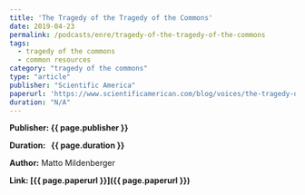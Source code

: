 ```yaml
---
title: 'The Tragedy of the Tragedy of the Commons'
date: 2019-04-23
permalink: /podcasts/enre/tragedy-of-the-tragedy-of-the-commons
tags:
  - tragedy of the commons
  - common resources
category: "tragedy of the commons"
type: "article"
publisher: "Scientific America"
paperurl: 'https://www.scientificamerican.com/blog/voices/the-tragedy-of-the-tragedy-of-the-commons/'
duration: "N/A"
---
```


<!-- Google tag (gtag.js) -->
<script async src="https://www.googletagmanager.com/gtag/js?id=G-Q95WSVMDNZ"></script>
<script>
  window.dataLayer = window.dataLayer || [];
  function gtag(){dataLayer.push(arguments);}
  gtag('js', new Date());

  gtag('config', 'G-Q95WSVMDNZ');
</script>

**<span class="bold-podcast">Publisher:</span>&nbsp;<span class="text-podcast">{{ page.publisher }}</span>**

**<span class="bold-podcast">Duration: </span>&nbsp;<span class="text-podcast"> {{ page.duration }}</span>**

**<span class="bold-podcast">Author:</span>**
Matto Mildenberger

**<span class="small-podcast">Link:</span>&nbsp;<span class="links-podcast">[{{ page.paperurl }}]({{ page.paperurl }})</span>**